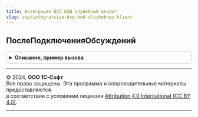 ```yaml
---
title: Интеграция БСП БЭД служебный клиент
slug: zup/integratsiya-bsp-bed-sluzhebnyy-klient
---
```



## ПослеПодключенияОбсуждений
<details style="margin: 1em 0; padding: 0.5em; border: 1px solid #ccc; border-radius: 6px;">

<summary style="font-weight: bold; cursor: pointer;">Описание, пример вызова</summary>

```bsl

Процедура ПослеПодключенияОбсуждений(Результат, ДополнительныеПараметры) Экспорт
```

Пример вызова
```bsl
ИнтеграцияБСПБЭДСлужебныйКлиент.ПослеПодключенияОбсуждений(Результат, ДополнительныеПараметры) 
```
</details>

---

© 2024, **ООО 1С-Софт**  
Все права защищены. Эта программа и сопроводительные материалы предоставляются  
в соответствии с условиями лицензии [Attribution 4.0 International (CC BY 4.0)](https://creativecommons.org/licenses/by/4.0/legalcode).

---
